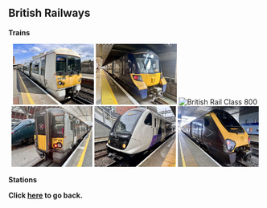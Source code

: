 ## British Railways

**Trains**
<center class ='img'>
  <img src="IMG_9352.jpeg" width="32%" title="British Rail Class 376">
  <img src="IMG_9385.jpeg" width="32%" title="British Rail Class 707">
  <img src="IMG_9413.jpeg" width="32%" title="British Rail Class 800">
  <img src="IMG_9414.jpeg" width="32%" title="British Rail Class 387">
  <img src="IMG_9417.jpeg" width="32%" title="British Rail Class 345">
  <img src="IMG_9428.jpeg" width="32%" title="British Rail Class 221">
</center>

**Stations**

**Click [here](https://wqgcx.github.io/transport/20240426UK/) to go back.**
